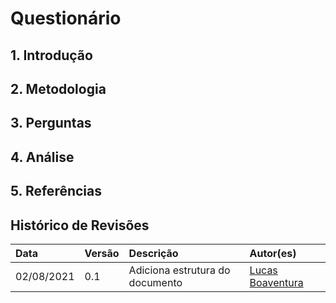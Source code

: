 # Questionário

## 1. Introdução


## 2. Metodologia


## 3. Perguntas


## 4. Análise


## 5. Referências


## Histórico de Revisões

| Data       | Versão | Descrição                                              | Autor(es)                                 |
| :--------- | :----- | :----------------------------------------------------- | :---------------------------------------- |
| 02/08/2021 | 0.1   | Adiciona estrutura do documento | [Lucas Boaventura](https://github.com/lboaventura25) |